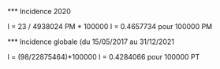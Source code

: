 *** Incidence 2020

I = 23 / 4938024 PM * 100000
I = 0.4657734 pour 100000 PM 

*** Incidence globale (du 15/05/2017 au 31/12/2021

I = (98/22875464)*100000
I = 0.4284066 pour 100000 PT
